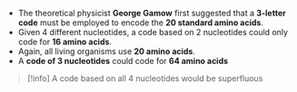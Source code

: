 - The theoretical physicist **George Gamow** first suggested that a **3-letter code** must be employed to encode the **20 standard amino acids**.
- Given 4 different nucleotides, a code based on 2 nucleotides could only code for **16 amino acids**.
- Again, all living organisms use **20 amino acids**.
- A **code of 3 nucleotides** could code for **64 amino acids**
> [!info] A code based on all 4 nucleotides would be superfluous